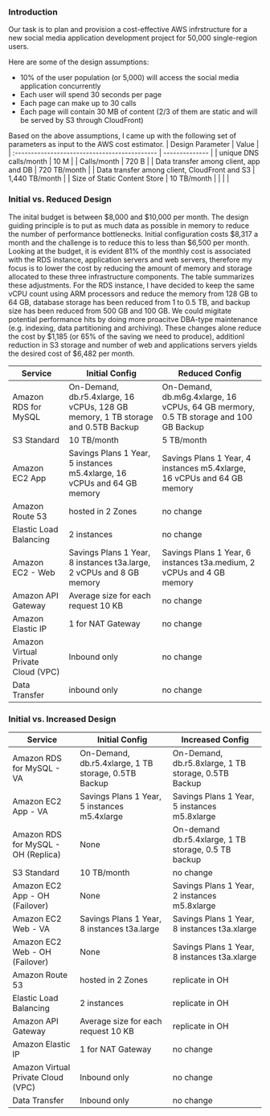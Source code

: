 ### Introduction

Our task is to plan and provision a cost-effective AWS infrstructure for a new social media application development project for 50,000 single-region users.

Here are some of the design assumptions:

- 10% of the user population (or 5,000) will access the social media application concurrently
-  Each user will spend 30 seconds per page
- Each page can make up to 30 calls
- Each page will contain 30 MB of content (2/3 of them are static and will be served by S3 through CloudFront)

Based on the above assumptions, I came up with the following set of parameters as input to the AWS cost estimator.
| Design Parameter                              | Value          |
| :-------------------------------------------- | -------------- |
| unique DNS calls/month                        | 10 M           |
| Calls/month                                   | 720 B          |
| Data transfer among client, app and DB        | 720 TB/month   |
| Data transfer among client, CloudFront and S3 | 1,440 TB/month |
| Size of Static Content Store                  | 10 TB/month    |
|  | |

### Initial vs. Reduced Design

The inital budget is between \$8,000 and \$10,000 per month. The design guiding principle is to put as much data as possible in memory to reduce the number of performance bottlenecks.  Initial configuration costs \$8,317 a month and the challenge is to reduce this to less than \$6,500 per month. Looking at the budget, it is evident 81% of the monthly cost is associated with the RDS instance, application servers and web servers, therefore my focus is to lower the cost by reducing the amount of memory and storage allocated to these three infrastructure components. The table summarizes these adjustments. For the RDS instance, I have decided to keep the same vCPU count using ARM processors and reduce the memory from 128 GB to 64 GB, database storage has been reduced from 1 to 0.5 TB, and backup size has been reduced from 500 GB and 100 GB. We could migitate potential performance hits by doing more proacitve DBA-type maintenance (e.g. indexing, data partitioning and archiving).  These changes alone reduce the cost by \$1,185 (or 65% of the saving we need to produce), additionl reduction in S3 storage and number of web and applications servers yields the desired cost of \$6,482 per month.

| Service                             | Initial Config                                               | Reduced Config                                               |
| ----------------------------------- | ------------------------------------------------------------ | ------------------------------------------------------------ |
| Amazon  RDS for MySQL               | On-Demand, db.r5.4xlarge, 16 vCPUs, 128 GB memory, 1 TB  storage and 0.5TB Backup | On-Demand, db.m6g.4xlarge, 16 vCPUs, 64 GB mermory, 0.5  TB storage and 100 GB Backup |
| S3  Standard                        | 10 TB/month                                                  | 5 TB/month                                                   |
| Amazon  EC2 App                     | Savings Plans 1 Year, 5  instances m5.4xlarge, 16 vCPUs and 64 GB memory | Savings Plans 1 Year, 4  instances m5.4xlarge, 16 vCPUs and 64 GB memory |
| Amazon  Route 53                    | hosted in 2 Zones                                            | no change                                                    |
| Elastic  Load Balancing             | 2 instances                                                  | no change                                                    |
| Amazon  EC2 - Web                   | Savings Plans 1 Year, 8  instances t3a.large, 2 vCPUs and 8 GB memory | Savings Plans 1 Year, 6  instances t3a.medium, 2 vCPUs and 4 GB memory |
| Amazon  API Gateway                 | Average size for each request 10  KB                         | no change                                                    |
| Amazon  Elastic IP                  | 1 for NAT Gateway                                            | no change                                                    |
| Amazon  Virtual Private Cloud (VPC) | Inbound only                                                 | no change                                                    |
| Data  Transfer                      | inbound only                                                 | no change                                                    |


### Initial vs. Increased Design




| Service                              | Initial Config                                        | Increased Config                                      |
| ------------------------------------ | ----------------------------------------------------- | ----------------------------------------------------- |
| Amazon  RDS for MySQL - VA           | On-Demand, db.r5.4xlarge, 1 TB  storage, 0.5TB Backup | On-Demand, db.r5.8xlarge, 1 TB  storage, 0.5TB Backup |
| Amazon  EC2 App - VA                 | Savings Plans 1 Year, 5  instances m5.4xlarge         | Savings Plans 1 Year, 5  instances m5.8xlarge         |
| Amazon  RDS for MySQL - OH (Replica) | None                                                  | On-demand db.r5.4xlarge, 1 TB  storage, 0.5 TB backup |
| S3  Standard                         | 10 TB/month                                           | no change                                             |
| Amazon  EC2 App - OH (Failover)      | None                                                  | Savings Plans 1 Year, 2  instances m5.8xlarge         |
| Amazon  EC2 Web - VA                 | Savings Plans 1 Year, 8  instances t3a.large          | Savings Plans 1 Year, 8  instances t3a.xlarge         |
| Amazon  EC2 Web - OH (Failover)      | None                                                  | Savings Plans 1 Year, 8  instances t3a.xlarge         |
| Amazon  Route 53                     | hosted in 2 Zones                                     | replicate in OH                                       |
| Elastic  Load Balancing              | 2 instances                                           | replicate in OH                                       |
| Amazon  API Gateway                  | Average size for each request 10  KB                  | replicate in OH                                       |
| Amazon  Elastic IP                   | 1 for NAT Gateway                                     | no change                                             |
| Amazon  Virtual Private Cloud (VPC)  | Inbound only                                          | no change                                             |
| Data  Transfer                       | Inbound only                                          | no change                                             |

